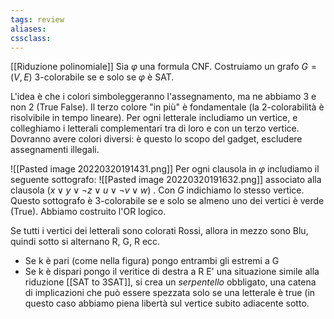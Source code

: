 ```yaml
---
tags: review
aliases:
cssclass:
---
```

 
[[Riduzione polinomiale]]
Sia $\varphi$ una formula CNF. Costruiamo un grafo $G = (V,E)$ 3-colorabile se e solo se $\varphi$ è SAT.

L'idea è che i colori simboleggeranno l'assegnamento, ma ne abbiamo 3 e non 2 (True False). Il terzo colore "in più" è fondamentale (la 2-colorabilità è risolvibile in tempo lineare).
Per ogni letterale includiamo un  vertice, e colleghiamo i letterali complementari tra di loro e con un terzo vertice. Dovranno avere colori diversi: è questo lo scopo del gadget, escludere assegnamenti illegali.

![[Pasted image 20220320191431.png]]
Per ogni clausola in $\varphi$ includiamo il seguente sottografo:
![[Pasted image 20220320191632.png]]
associato alla clausola $(x\lor y \lor \neg z \lor u \lor \neg v \lor w)$ . Con $G$ indichiamo lo stesso vertice. Questo sottografo è 3-colorabile se e solo se almeno uno dei vertici è verde (True). Abbiamo costruito l'OR logico.  

Se tutti i vertici dei letterali sono colorati Rossi, allora in mezzo sono Blu, quindi sotto si alternano R, G, R ecc. 

- Se k è pari (come nella figura) pongo entrambi gli estremi a G
- Se k è dispari pongo il veritice di destra a R
E' una situazione simile alla riduzione [[SAT to 3SAT]], si crea un _serpentello_ obbligato, una catena di implicazioni che può essere spezzata solo se una letterale è true (in questo caso abbiamo piena libertà sul vertice subito adiacente sotto.
